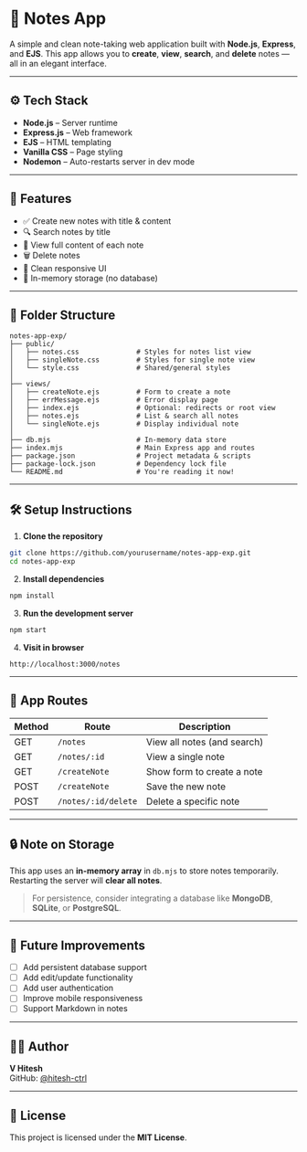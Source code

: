 # 📝 Notes App

A simple and clean note-taking web application built with **Node.js**, **Express**, and **EJS**. This app allows you to **create**, **view**, **search**, and **delete** notes — all in an elegant interface.

---

## ⚙️ Tech Stack

- **Node.js** – Server runtime  
- **Express.js** – Web framework  
- **EJS** – HTML templating  
- **Vanilla CSS** – Page styling  
- **Nodemon** – Auto-restarts server in dev mode  

---

## 🚀 Features

- ✅ Create new notes with title & content  
- 🔍 Search notes by title  
- 📃 View full content of each note  
- 🗑 Delete notes  
- 🎨 Clean responsive UI  
- 🔧 In-memory storage (no database)

---

## 📁 Folder Structure

```
notes-app-exp/
├── public/
│   ├── notes.css              # Styles for notes list view
│   ├── singleNote.css         # Styles for single note view
│   └── style.css              # Shared/general styles
│
├── views/
│   ├── createNote.ejs         # Form to create a note
│   ├── errMessage.ejs         # Error display page
│   ├── index.ejs              # Optional: redirects or root view
│   ├── notes.ejs              # List & search all notes
│   └── singleNote.ejs         # Display individual note
│
├── db.mjs                     # In-memory data store
├── index.mjs                  # Main Express app and routes
├── package.json               # Project metadata & scripts
├── package-lock.json          # Dependency lock file
└── README.md                  # You're reading it now!
```

---

## 🛠️ Setup Instructions

1. **Clone the repository**
```bash
git clone https://github.com/yourusername/notes-app-exp.git
cd notes-app-exp
```

2. **Install dependencies**
```bash
npm install
```

3. **Run the development server**
```bash
npm start
```

4. **Visit in browser**
```
http://localhost:3000/notes
```

---

## 📌 App Routes

| Method | Route                | Description                        |
|--------|----------------------|------------------------------------|
| GET    | `/notes`             | View all notes (and search)        |
| GET    | `/notes/:id`         | View a single note                 |
| GET    | `/createNote`        | Show form to create a note         |
| POST   | `/createNote`        | Save the new note                  |
| POST   | `/notes/:id/delete`  | Delete a specific note             |

---

## 🔒 Note on Storage

This app uses an **in-memory array** in `db.mjs` to store notes temporarily.  
Restarting the server will **clear all notes**.  

> For persistence, consider integrating a database like **MongoDB**, **SQLite**, or **PostgreSQL**.

---

## 🌱 Future Improvements

- [ ] Add persistent database support  
- [ ] Add edit/update functionality  
- [ ] Add user authentication  
- [ ] Improve mobile responsiveness  
- [ ] Support Markdown in notes  

---

## 👨‍💻 Author

**V Hitesh**  
GitHub: [@hitesh-ctrl](https://github.com/hitesh-ctrl)

---

## 📄 License

This project is licensed under the **MIT License**.
